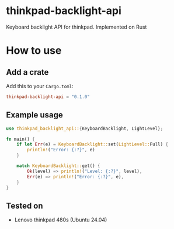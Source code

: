 # thinkpad-backlight-api

Keyboard backlight API for thinkpad. Implemented on Rust

# How to use

## Add a crate

Add this to your `Cargo.toml`:

```toml
thinkpad-backlight-api = "0.1.0"
```

## Example usage

```rust
use thinkpad_backlight_api::{KeyboardBacklight, LightLevel};

fn main() {
    if let Err(e) = KeyboardBacklight::set(LightLevel::Full) {
        println!("Error: {:?}", e)
    }

    match KeyboardBacklight::get() {
        Ok(level) => println!("Level: {:?}", level),
        Err(e) => println!("Error: {:?}", e),
    }
}
```

## Tested on

- Lenovo thinkpad 480s (Ubuntu 24.04)
